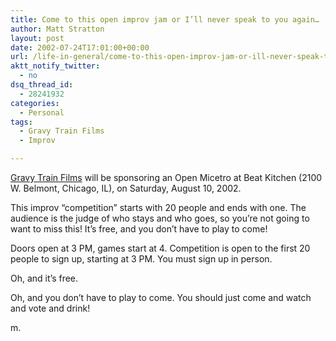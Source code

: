```yaml
---
title: Come to this open improv jam or I’ll never speak to you again…
author: Matt Stratton
layout: post
date: 2002-07-24T17:01:00+00:00
url: /life-in-general/come-to-this-open-improv-jam-or-ill-never-speak-to-you-again
aktt_notify_twitter:
  - no
dsq_thread_id:
  - 28241932
categories:
  - Personal
tags:
  - Gravy Train Films
  - Improv

---
```

[Gravy Train Films][1] will be sponsoring an Open Micetro at Beat Kitchen (2100 W. Belmont, Chicago, IL), on Saturday, August 10, 2002.

This improv &#8220;competition&#8221; starts with 20 people and ends with one. The audience is the judge of who stays and who goes, so you&#8217;re not going to want to miss this! It&#8217;s free, and you don&#8217;t have to play to come!

Doors open at 3 PM, games start at 4. Competition is open to the first 20 people to sign up, starting at 3 PM. You must sign up in person.

Oh, and it&#8217;s free.

Oh, and you don&#8217;t have to play to come. You should just come and watch and vote and drink!

m.

 [1]: http://www.gravytrainfilms.com